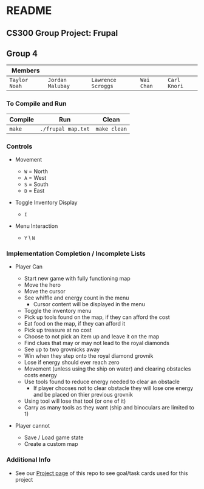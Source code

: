 # README
## CS300 Group Project: Frupal  
## Group 4  

| Members | | | |  |  
--- | --- | --- | --- | --- |  
|  `Taylor Noah`  |  `Jordan Malubay` | `Lawrence Scroggs` | `Wai Chan`  |  `Carl Knori` |  


### To Compile and Run  
| Compile | Run |  Clean |
--- | ---  | ---
| `make` | `./frupal map.txt` |  `make clean` |


### Controls  
- Movement  
  - `W` = North  
  - `A` = West  
  - `S` = South  
  - `D` = East  
  
 - Toggle Inventory Display
   - `I`  
 - Menu Interaction
   - `Y` \ `N`


### Implementation Completion / Incomplete Lists  
 - Player Can
   - Start new game with fully functioning map  
   - Move the hero
   - Move the cursor
   - See whiffle and energy count in the menu  
     - Cursor content will be displayed in the menu  
   - Toggle the inventory menu
   - Pick up tools found on the map, if they can afford the cost  
   - Eat food on the map, if they can afford it  
   - Pick up treasure at no cost  
   - Choose to not pick an item up and leave it on the map  
   - Find clues that may or may not lead to the royal diamonds  
   - See up to two grovnicks away  
   - Win when they step onto the royal  diamond grovnik 
   - Lose if energy should ever reach zero  
   - Movement (unless using the ship on water) and clearing obstacles costs energy  
   - Use tools found to reduce energy needed to clear an obstacle 
     - If player chooses not to clear obstacle they will lose one energy and be placed on thier previous grovnik  
   - Using tool will lose that tool (or one of it)  
   - Carry as many tools as they want (ship and binoculars are limited to 1)  

- Player cannot
  - Save / Load game state
  - Create a custom map



### Additional Info
- See our [Project page](https://github.com/TaylorKNoah/frupal_g4/projects/1) of this repo to see goal/task cards used for this project
